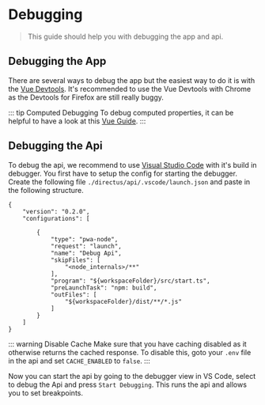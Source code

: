 # Debugging

> This guide should help you with debugging the app and api.

## Debugging the App

There are several ways to debug the app but the easiest way to do it is with the
[Vue Devtools](https://chrome.google.com/webstore/detail/vuejs-devtools/ljjemllljcmogpfapbkkighbhhppjdbg). It's
recommended to use the Vue Devtools with Chrome as the Devtools for Firefox are still really buggy.

::: tip Computed Debugging To debug computed properties, it can be helpful to have a look at this
[Vue Guide](https://v3.vuejs.org/guide/reactivity-computed-watchers.html#computed-debugging). :::

## Debugging the Api

To debug the api, we recommend to use [Visual Studio Code](https://code.visualstudio.com/) with it's build in debugger.
You first have to setup the config for starting the debugger. Create the following file
`./directus/api/.vscode/launch.json` and paste in the following structure.

```
{
    "version": "0.2.0",
    "configurations": [

        {
            "type": "pwa-node",
            "request": "launch",
            "name": "Debug Api",
            "skipFiles": [
                "<node_internals>/**"
            ],
            "program": "${workspaceFolder}/src/start.ts",
            "preLaunchTask": "npm: build",
            "outFiles": [
                "${workspaceFolder}/dist/**/*.js"
            ]
        }
    ]
}
```

::: warning Disable Cache Make sure that you have caching disabled as it otherwise returns the cached response. To
disable this, goto your `.env` file in the api and set `CACHE_ENABLED` to `false`. :::

Now you can start the api by going to the debugger view in VS Code, select to debug the Api and press `Start Debugging`.
This runs the api and allows you to set breakpoints.
